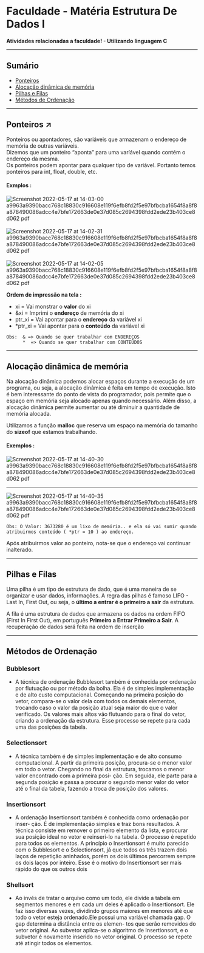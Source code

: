 # Faculdade - Matéria Estrutura De Dados I

<strong>Atividades relacionadas a faculdade!  -   Utilizando linguagem C</strong> <br>

<hr />

## Sumário

- [Ponteiros](#ponteiros)
- [Alocação dinâmica de memória](#alocacao_dinamica)
- [Pilhas e Filas](#pilhas_filas)
- [Métodos de Ordenação](#ordenacao)

<hr>

## Ponteiros  ↗️ <a name="ponteiros"></a>

<p>Ponteiros ou apontadores, são variáveis que armazenam o endereço de memória de outras variáveis.<br>Dizemos que um ponteiro “aponta” para uma varíável quando contém o endereço da mesma.<br>Os ponteiros podem apontar para qualquer tipo de variável. Portanto temos ponteiros para int, float, double, etc.</p>



#### Exmplos : <br>

![Screenshot 2022-05-17 at 14-03-00 a9963a9390bacc768c18830c916608e119f6efb8fd2f5e97bfbcba1654f8a8f8a878490086adcc4e7bfe172663de0e37d085c2694398fdd2ede23b403ce8d062 pdf](https://user-images.githubusercontent.com/84254929/168870302-8de677bb-7a84-43e8-a86d-9e77c9eb697b.png) <br><br>
![Screenshot 2022-05-17 at 14-02-31 a9963a9390bacc768c18830c916608e119f6efb8fd2f5e97bfbcba1654f8a8f8a878490086adcc4e7bfe172663de0e37d085c2694398fdd2ede23b403ce8d062 pdf](https://user-images.githubusercontent.com/84254929/168870371-38dd5aa9-aa6f-4ff9-856c-f34b5d66e456.png)<br><br>
![Screenshot 2022-05-17 at 14-02-05 a9963a9390bacc768c18830c916608e119f6efb8fd2f5e97bfbcba1654f8a8f8a878490086adcc4e7bfe172663de0e37d085c2694398fdd2ede23b403ce8d062 pdf](https://user-images.githubusercontent.com/84254929/168870367-7a677b8c-0f80-4cf4-a550-9fdf2047936e.png)

<strong> Ordem de impressão na tela : </strong>
<ul>
  <li> xi =  Vai monstrar o <strong>valor</strong> do xi</li>
  <li> &xi = Imprimi o <strong>endereço</strong> de memória do xi</li>
  <li> ptr_xi  = Vai apontar para o <strong>endereço</strong> da variável xi </li>
  <li> *ptr_xi  = Vai apontar para o <strong>conteúdo</strong> da variável xi</li>
 </ul>
 
```
Obs:  & => Quando se quer trabalhar com ENDEREÇOS
      *  => Quando se quer trabalhar com CONTEÚDOS
 ```
 <hr>
 
 ## Alocação dinâmica de memória <a name="alocacao_dinamica"></a>
  
Na alocação dinâmica podemos alocar espaços durante a execução de um programa, ou seja, a alocação dinâmica é feita em tempo de execução. Isto é bem interessante do ponto de vista do programador, pois permite que o espaço em memória seja alocado apenas quando necessário. Além disso, a alocação dinâmica permite aumentar ou até diminuir a quantidade de memória alocada.

Utilizamos a função <b>malloc</b> que reserva um espaço na memória do tamanho do <b>sizeof</b> que estamos trabalhando.

#### Exemplos : <br>

![Screenshot 2022-05-17 at 14-40-30 a9963a9390bacc768c18830c916608e119f6efb8fd2f5e97bfbcba1654f8a8f8a878490086adcc4e7bfe172663de0e37d085c2694398fdd2ede23b403ce8d062 pdf](https://user-images.githubusercontent.com/84254929/168878262-0260a747-b806-4217-aec6-1f13371d78fb.png)<br><hr>
![Screenshot 2022-05-17 at 14-40-35 a9963a9390bacc768c18830c916608e119f6efb8fd2f5e97bfbcba1654f8a8f8a878490086adcc4e7bfe172663de0e37d085c2694398fdd2ede23b403ce8d062 pdf](https://user-images.githubusercontent.com/84254929/168878246-35ffbf4c-20d4-4ba7-8b66-8b0181d85040.png)


 ```
 Obs: O Valor: 3673280 é um lixo de memória.. e ela só vai sumir quando atribuirmos conteúdo ( *ptr = 10 ) ao endereço. 
 ```
 Após atribuirmos valor ao ponteiro, nota-se que o endereço vai continuar inalterado.
 
 <hr>
 
 ## Pilhas e Filas <a name="pilhas_filas"></a>
 
Uma pilha é um tipo de estrutura de dado, que é uma maneira de se organizar e usar dados, informações.
A regra das pilhas é famoso LIFO - Last In, First Out, ou seja, o **último a entrar é o primeiro a sair** da estrutura.

A fila é uma estrutura de dados que armazena os dados na ordem FIFO (First In First Out), em português **Primeiro a Entrar Primeiro a Sair**. A recuperação de dados será feita na ordem de inserção
 
 <hr>
 
  
 ## Métodos de Ordenação <a name="ordenacao"></a>
 
 ### Bubblesort
 - A técnica de ordenação Bubblesort também é conhecida por ordenação por
 flutuação ou por método da bolha. Ela é de simples implementação e de alto
 custo computacional. Começando na primeira posição do vetor, compara-se o
 valor dela com todos os demais elementos, trocando caso o valor da posição
 atual seja maior do que o valor verificado. Os valores mais altos vão flutuando
para o final do vetor, criando a ordenação da estrutura. Esse processo se repete
para cada uma das posições da tabela.

 ### Selectionsort
 - A técnica também é de simples implementação e de alto consumo computacional.
A partir da primeira posição, procura-se o menor valor em todo o vetor. Chegando
no final da estrutura, trocamos o menor valor encontrado com a primeira posi-
ção. Em seguida, ele parte para a segunda posição e passa a procurar o segundo
menor valor do vetor até o final da tabela, fazendo a troca de posição dos valores.
 ### Insertionsort
 - A ordenação Insertionsort também é conhecida como ordenação por inser-
ção. É de implementação simples e traz bons resultados. A técnica consiste em
remover o primeiro elemento da lista, e procurar sua posição ideal no vetor e
reinseri-lo na tabela. O processo é repetido para todos os elementos.
A princípio o Insertionsort é muito parecido com o Bubblesort e o
Selectionsort, já que todos os três trazem dois laços de repetição aninhados,
porém os dois últimos percorrem sempre os dois laços por inteiro. Esse é o
motivo do Insertionsort ser mais rápido do que os outros dois
 ### Shellsort
 - Ao invés de tratar o arquivo como um todo, ele divide a tabela em segmentos
menores e em cada um deles é aplicado o Insertionsort. Ele faz isso diversas
vezes, dividindo grupos maiores em menores até que todo o vetor esteja ordenado.Ele
possui uma variável chamada gap. O gap determina a distância entre os elemen-
tos que serão removidos do vetor original. Ao subvetor aplica-se o algoritmo de
Insertionsort, e o subvetor é novamente inserido no vetor original. O processo
se repete até atingir todos os elementos.

